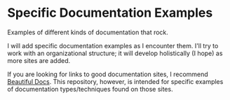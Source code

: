 # Specific Documentation Examples
Examples of different kinds of documentation that rock.

I will add specific documentation examples as I encounter them. I'll try to work with an organizational structure; it will develop holistically (I hope) as more sites are added.

If you are looking for links to good documentation sites, I recommend [Beautiful Docs](https://github.com/PharkMillups/beautiful-docs). This repository, however, is intended for specific examples of documentation types/techniques found on those sites.
